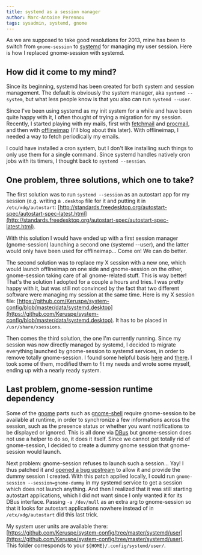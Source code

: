 ```yaml
---
title: systemd as a session manager
author: Marc-Antoine Perennou
tags: sysadmin, systemd, gnome
---
```


As we are supposed to take good resolutions for 2013, mine has been to switch from `gnome-session` to [systemd](http://www.freedesktop.org/wiki/Software/systemd)
for managing my user session. Here is how I replaced gnome-session with systemd.

## How did it come to my mind?

Since its beginning, systemd has been created for both system and session management. The default is obviously the
system manager, aka `systemd --system`, but what less people know is that you also can run `systemd --user`.

Since I've been using systemd as my init system for a while and have been quite happy with it, I often thought of trying
a migration for my session. Recently, I started playing with my mails, first with [fetchmail](http://www.fetchmail.info/)
and [procmail](http://www.procmail.org/), and then with [offlineimap](http://offlineimap.org/) (I'll blog about this
later). With offlineimap, I needed a way to fetch periodically my emails.

I could have installed a cron system, but I don't like installing such things to only use them for a single command.
Since systemd handles natively cron jobs with its timers, I thought back to `systemd --session`.

## One problem, three solutions, which one to take?

The first solution was to run `systemd --session` as an autostart app for my session (e.g. writing a `.desktop` file for
it and putting it in `/etc/xdg/autostart`: [http://standards.freedesktop.org/autostart-spec/autostart-spec-latest.html](http://standards.freedesktop.org/autostart-spec/autostart-spec-latest.html).

With this solution I would have ended up with a first session manager (gnome-session) launching a second one (systemd
--user), and the latter would only have been used for offlineimap… Come on! We can do better.

The second solution was to replace my X session with a new one, which would launch offlineimap on one side and
gnome-session on the other, gnome-session taking care of all gnome-related stuff. This is way better! That's the
solution I adopted for a couple a hours and tries. I was pretty happy with it, but was still not convinced by the fact
that two different software were managing my session at the same time. Here is my X session file:
[https://github.com/Keruspe/system-config/blob/master/data/systemd.desktop](https://github.com/Keruspe/system-config/blob/master/data/systemd.desktop).
It has to be placed in `/usr/share/xsessions`.

Then comes the third solution, the one I'm currently running. Since my session was now directly managed by systemd, I
decided to migrate everything launched by gnome-session to systemd services, in order to remove totally gnome-session.
I found some helpful basis [here](https://github.com/grawity/systemd-user-units/) and [there](https://github.com/sofar/user-session-units).
I took some of them, modified them to fit my needs and wrote some myself, ending up with a nearly ready system.

## Last problem, gnome-session runtime dependency

Some of the [gnome](http://www.gnome.org/) parts such as [gnome-shell](https://live.gnome.org/GnomeShell) require
gnome-session to be available at runtime, in order to synchronize a few informations across the session, such as the
presence status or whether you want notifications to be displayed or ignored. This is all done via
[DBus](http://www.freedesktop.org/wiki/Software/dbus) but gnome-session does not use a helper to do so, it does it
itself. Since we cannot get totally rid of gnome-session, I decided to create a dummy gnome session that gnome-session
would launch.

Next problem: gnome-session refuses to launch such a session… Yay! I thus patched it and [opened a bug upstream](https://bugzilla.gnome.org/show_bug.cgi?id=690866)
to allow it and provide the dummy session I created. With this patch applied locally, I could run `gnome-session --session=gnome-dummy`
in my systemd service to get a session which does not launch anything. And then I realized that it was still starting
autostart applications, which I did not want since I only wanted it for its DBus interface. Passing `-a /dev/null` as an
extra arg to gnome-session so that it looks for autostart applications nowhere instead of in `/etx/xdg/autostart` did
this last trick.

My system user units are available there: [https://github.com/Keruspe/system-config/tree/master/systemd/user](https://github.com/Keruspe/system-config/tree/master/systemd/user).
This folder corresponds to your `${HOME}/.config/systemd/user/`.
